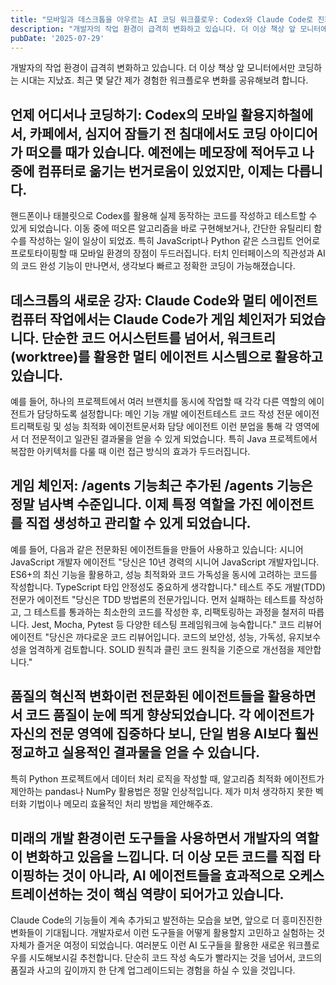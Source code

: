 ```yaml
---
title: "모바일과 데스크톱을 아우르는 AI 코딩 워크플로우: Codex와 Claude Code로 진화하는 개발 환경"
description: "개발자의 작업 환경이 급격히 변화하고 있습니다. 더 이상 책상 앞 모니터에서만 코딩하는 시대는 지났죠. 최근 몇 달간 제가 경험한 워크플로우 변화를 공유해보려 합니다.   언제 어디서나 코딩하기: Codex의 모바일 활용  지하철에서, 카페에서, 심지어 잠들기 전 침대에서도 코딩 아이디..."
pubDate: '2025-07-29'
---
```


개발자의 작업 환경이 급격히 변화하고 있습니다. 더 이상 책상 앞 모니터에서만 코딩하는 시대는 지났죠. 최근 몇 달간 제가 경험한 워크플로우 변화를 공유해보려 합니다.
## 언제 어디서나 코딩하기: Codex의 모바일 활용지하철에서, 카페에서, 심지어 잠들기 전 침대에서도 코딩 아이디어가 떠오를 때가 있습니다. 예전에는 메모장에 적어두고 나중에 컴퓨터로 옮기는 번거로움이 있었지만, 이제는 다릅니다.
핸드폰이나 태블릿으로 Codex를 활용해 실제 동작하는 코드를 작성하고 테스트할 수 있게 되었습니다. 이동 중에 떠오른 알고리즘을 바로 구현해보거나, 간단한 유틸리티 함수를 작성하는 일이 일상이 되었죠.
특히 JavaScript나 Python 같은 스크립트 언어로 프로토타이핑할 때 모바일 환경의 장점이 두드러집니다. 터치 인터페이스의 직관성과 AI의 코드 완성 기능이 만나면서, 생각보다 빠르고 정확한 코딩이 가능해졌습니다.
## 데스크톱의 새로운 강자: Claude Code와 멀티 에이전트컴퓨터 작업에서는 Claude Code가 게임 체인저가 되었습니다. 단순한 코드 어시스턴트를 넘어서, 워크트리(worktree)를 활용한 멀티 에이전트 시스템으로 활용하고 있습니다.
예를 들어, 하나의 프로젝트에서 여러 브랜치를 동시에 작업할 때 각각 다른 역할의 에이전트가 담당하도록 설정합니다:
메인 기능 개발 에이전트테스트 코드 작성 전문 에이전트리팩토링 및 성능 최적화 에이전트문서화 담당 에이전트
이런 분업을 통해 각 영역에서 더 전문적이고 일관된 결과물을 얻을 수 있게 되었습니다. 특히 Java 프로젝트에서 복잡한 아키텍처를 다룰 때 이런 접근 방식의 효과가 두드러집니다.
## 게임 체인저: /agents 기능최근 추가된 /agents 기능은 정말 넘사벽 수준입니다. 이제 특정 역할을 가진 에이전트를 직접 생성하고 관리할 수 있게 되었습니다.
예를 들어, 다음과 같은 전문화된 에이전트들을 만들어 사용하고 있습니다:
시니어 JavaScript 개발자 에이전트
"당신은 10년 경력의 시니어 JavaScript 개발자입니다. ES6+의 최신 기능을 활용하고, 성능 최적화와 코드 가독성을 동시에 고려하는 코드를 작성합니다. TypeScript 타입 안정성도 중요하게 생각합니다."
테스트 주도 개발(TDD) 전문가 에이전트
"당신은 TDD 방법론의 전문가입니다. 먼저 실패하는 테스트를 작성하고, 그 테스트를 통과하는 최소한의 코드를 작성한 후, 리팩토링하는 과정을 철저히 따릅니다. Jest, Mocha, Pytest 등 다양한 테스팅 프레임워크에 능숙합니다."
코드 리뷰어 에이전트
"당신은 까다로운 코드 리뷰어입니다. 코드의 보안성, 성능, 가독성, 유지보수성을 엄격하게 검토합니다. SOLID 원칙과 클린 코드 원칙을 기준으로 개선점을 제안합니다."
## 품질의 혁신적 변화이런 전문화된 에이전트들을 활용하면서 코드 품질이 눈에 띄게 향상되었습니다. 각 에이전트가 자신의 전문 영역에 집중하다 보니, 단일 범용 AI보다 훨씬 정교하고 실용적인 결과물을 얻을 수 있습니다.
특히 Python 프로젝트에서 데이터 처리 로직을 작성할 때, 알고리즘 최적화 에이전트가 제안하는 pandas나 NumPy 활용법은 정말 인상적입니다. 제가 미처 생각하지 못한 벡터화 기법이나 메모리 효율적인 처리 방법을 제안해주죠.
## 미래의 개발 환경이런 도구들을 사용하면서 개발자의 역할이 변화하고 있음을 느낍니다. 더 이상 모든 코드를 직접 타이핑하는 것이 아니라, AI 에이전트들을 효과적으로 오케스트레이션하는 것이 핵심 역량이 되어가고 있습니다.
Claude Code의 기능들이 계속 추가되고 발전하는 모습을 보면, 앞으로 더 흥미진진한 변화들이 기대됩니다. 개발자로서 이런 도구들을 어떻게 활용할지 고민하고 실험하는 것 자체가 즐거운 여정이 되었습니다.
여러분도 이런 AI 도구들을 활용한 새로운 워크플로우를 시도해보시길 추천합니다. 단순히 코드 작성 속도가 빨라지는 것을 넘어서, 코드의 품질과 사고의 깊이까지 한 단계 업그레이드되는 경험을 하실 수 있을 것입니다.